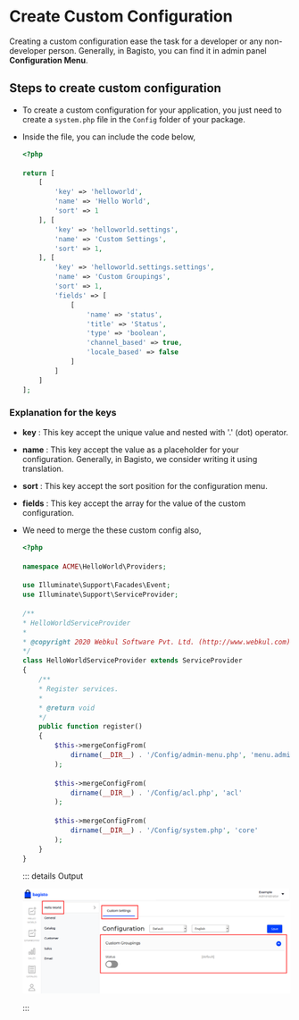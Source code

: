 # Create Custom Configuration

Creating a custom configuration ease the task for a developer or any non-developer person. Generally, in Bagisto, you can find it in admin panel **Configuration Menu**.

## Steps to create custom configuration

- To create a custom configuration for your application, you just need to create a `system.php` file in the `Config` folder of your package.

- Inside the file, you can include the code below,

  ~~~php
  <?php

  return [
      [
          'key' => 'helloworld',
          'name' => 'Hello World',
          'sort' => 1
      ], [
          'key' => 'helloworld.settings',
          'name' => 'Custom Settings',
          'sort' => 1,
      ], [
          'key' => 'helloworld.settings.settings',
          'name' => 'Custom Groupings',
          'sort' => 1,
          'fields' => [
              [
                  'name' => 'status',
                  'title' => 'Status',
                  'type' => 'boolean',
                  'channel_based' => true,
                  'locale_based' => false
              ]
          ]
      ]
  ];
  ~~~

### Explanation for the keys

- **key**    : This key accept the unique value and nested with '.' (dot) operator.

- **name**   : This key accept the value as a placeholder for your configuration. Generally, in Bagisto, we consider writing it using translation.

- **sort**   : This key accept the sort position for the configuration menu.

- **fields** : This key accept the array for the value of the custom configuration.

- We need to merge the these custom config also,

  ~~~php
  <?php

  namespace ACME\HelloWorld\Providers;

  use Illuminate\Support\Facades\Event;
  use Illuminate\Support\ServiceProvider;

  /**
  * HelloWorldServiceProvider
  *
  * @copyright 2020 Webkul Software Pvt. Ltd. (http://www.webkul.com)
  */
  class HelloWorldServiceProvider extends ServiceProvider
  {
      /**
      * Register services.
      *
      * @return void
      */
      public function register()
      {
          $this->mergeConfigFrom(
              dirname(__DIR__) . '/Config/admin-menu.php', 'menu.admin'
          );

          $this->mergeConfigFrom(
              dirname(__DIR__) . '/Config/acl.php', 'acl'
          );

          $this->mergeConfigFrom(
              dirname(__DIR__) . '/Config/system.php', 'core'
          );
      }
  }
  ~~~

  ::: details Output

    ![Admin ACL Output](../../assets/images/package-development/admin-custom-config-output.png)

  :::
